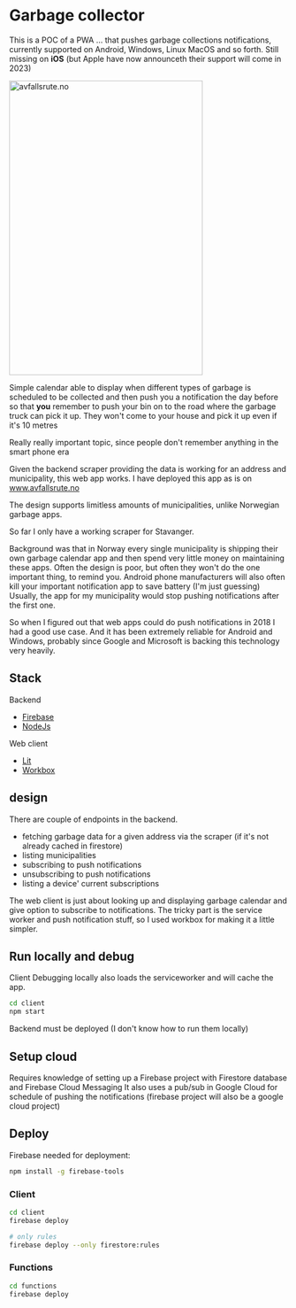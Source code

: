 # Garbage collector

This is a POC of a PWA ... that pushes garbage collections notifications, currently supported on Android, Windows, Linux MacOS and so forth.
Still missing on **iOS** (but Apple have now announceth their support will come in 2023)

<img src="https://storage.googleapis.com/atle-static/backgrounds/avfallsrute.jpg"
    width="350"
    height="532"
    alt="avfallsrute.no">

Simple calendar able to display when different types of garbage is scheduled to be collected and then push you a notification the day before so that **you** remember to push your bin on to the road where the garbage truck can pick it up.
They won't come to your house and pick it up even if it's 10 metres

Really really important topic, since people don't remember anything in the smart phone era

Given the backend scraper providing the data is working for an address and municipality, this web app works. I have deployed this app as is on www.avfallsrute.no

The design supports limitless amounts of municipalities, unlike Norwegian garbage apps.

So far I only have a working scraper for Stavanger.

Background was that in Norway every single municipality is shipping their own garbage calendar app and then spend very little money on maintaining these apps. Often the design is poor, but often they won't do the one important thing, to remind you. Android phone manufacturers will also often kill your important notification app to save battery (I'm just guessing)
Usually, the app for my municipality would stop pushing notifications after the first one.

So when I figured out that web apps could do push notifications in 2018 I had a good use case. And it has been extremely reliable for Android and Windows, probably since Google and Microsoft is backing this technology very heavily.

## Stack

Backend

- [Firebase](https://firebase.google.com/)
- [NodeJs](https://nodejs.org/en/)

Web client

- [Lit](https://lit.dev)
- [Workbox](https://developer.chrome.com/docs/workbox/)

## design

There are couple of endpoints in the backend.

- fetching garbage data for a given address via the scraper (if it's not already cached in firestore)
- listing municipalities
- subscribing to push notifications
- unsubscribing to push notifications
- listing a device' current subscriptions

The web client is just about looking up and displaying garbage calendar and give option to subscribe to notifications.
The tricky part is the service worker and push notification stuff, so I used workbox for making it a little simpler.

## Run locally and debug

Client
Debugging locally also loads the serviceworker and will cache the app.

```sh
cd client
npm start
```

Backend must be deployed (I don't know how to run them locally)

## Setup cloud

Requires knowledge of setting up a Firebase project with Firestore database and Firebase Cloud Messaging
It also uses a pub/sub in Google Cloud for schedule of pushing the notifications (firebase project will also be a google cloud project)

## Deploy

Firebase needed for deployment:

```sh
npm install -g firebase-tools
```

### Client

```sh
cd client
firebase deploy

# only rules
firebase deploy --only firestore:rules
```

### Functions

```sh
cd functions
firebase deploy

```
